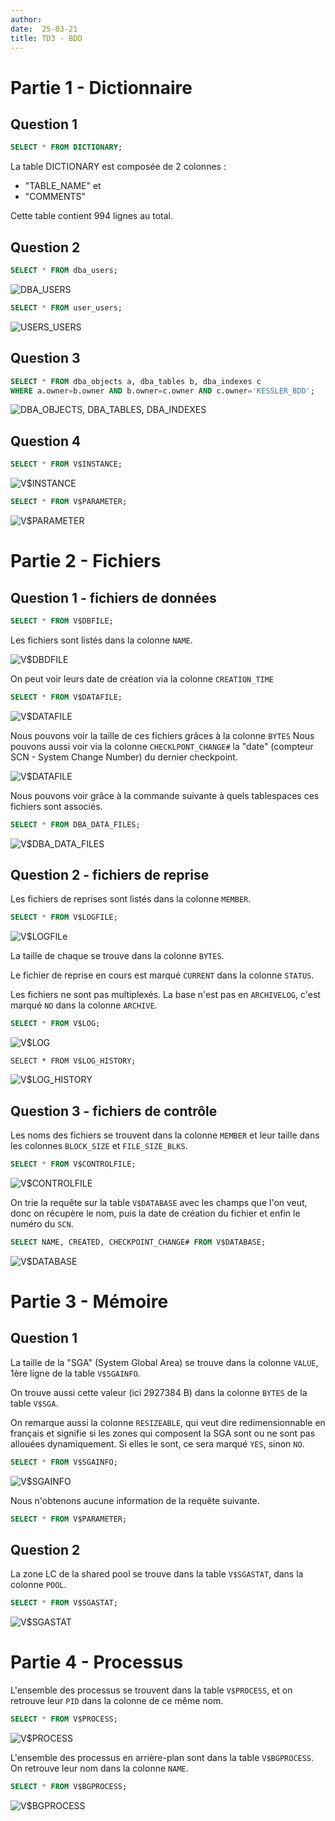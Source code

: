 ```yaml
---
author: 
date:  25-03-21
title: TD3 - BDD
---
```


# Partie 1 - Dictionnaire
## Question 1

```sql
SELECT * FROM DICTIONARY;
```

La table DICTIONARY est composée de 2 colonnes : 

- "TABLE_NAME" et
- "COMMENTS" 

Cette table contient 994 lignes au total.

## Question 2

```sql
SELECT * FROM dba_users;
```
 
![DBA_USERS](./partie-1/q2-1.png)


```sql
SELECT * FROM user_users;
```
 
![USERS_USERS](./partie-1/q2-2.png)

## Question 3

```sql
SELECT * FROM dba_objects a, dba_tables b, dba_indexes c 
WHERE a.owner=b.owner AND b.owner=c.owner AND c.owner='KESSLER_BDD';
```
 
![DBA_OBJECTS, DBA_TABLES, DBA_INDEXES](./partie-1/q3.png)

## Question 4

```sql
SELECT * FROM V$INSTANCE;
```

![V$INSTANCE](./partie-1/q4-1.png)

```sql
SELECT * FROM V$PARAMETER;
```

![V$PARAMETER](./partie-1/q4-2.png)

# Partie 2 - Fichiers
## Question 1 - fichiers de données

```sql
SELECT * FROM V$DBFILE;
```

Les fichiers sont listés dans la colonne `NAME`.


![V$DBDFILE](./partie-2/p2-q1-1.png)

On peut voir leurs date de création via la colonne `CREATION_TIME`

```sql
SELECT * FROM V$DATAFILE;
```

![V$DATAFILE](./partie-2/p2-q1-2.png)

Nous pouvons voir la taille de ces fichiers grâces à la colonne `BYTES`
Nous pouvons aussi voir via la colonne `CHECKLPONT_CHANGE#` la "date" (compteur SCN - System Change Number) du dernier checkpoint.

![V$DATAFILE](./partie-2/p2-q1-2-1.png)

Nous pouvons voir grâce à la commande suivante à quels tablespaces ces fichiers sont associés.
 
```sql
SELECT * FROM DBA_DATA_FILES;
```

![V$DBA_DATA_FILES](./partie-2/p2-q1-3.png)

## Question 2 - fichiers de reprise

Les fichiers de reprises sont listés dans la colonne `MEMBER`.

```sql
SELECT * FROM V$LOGFILE;
```

![V$LOGFILe](./partie-2/p2-q2-1.png)

La taille de chaque se trouve dans la colonne `BYTES`.

Le fichier de reprise en cours est marqué `CURRENT` dans la colonne `STATUS`.

Les fichiers ne sont pas multiplexés.
La base n'est pas en `ARCHIVELOG`, c'est marqué `NO` dans la colonne `ARCHIVE`.

```sql
SELECT * FROM V$LOG;
```

![V$LOG](./partie-2/p2-q2-2.png)

`SELECT * FROM V$LOG_HISTORY;`

![V$LOG_HISTORY](./partie-2/p2-q2-3.png)

## Question 3 - fichiers de contrôle

Les noms des fichiers se trouvent dans la colonne `MEMBER` et leur taille dans les colonnes `BLOCK_SIZE` et `FILE_SIZE_BLKS`.

```sql
SELECT * FROM V$CONTROLFILE;
```

![V$CONTROLFILE](./partie-2/p2-q3-1.png)

On trie la requête sur la table `V$DATABASE` avec les champs que l'on veut, donc on récupère le nom, puis la date de création du fichier et enfin le numéro du `SCN`.

```sql
SELECT NAME, CREATED, CHECKPOINT_CHANGE# FROM V$DATABASE;
```

![V$DATABASE](./partie-2/p2-q3-2.png)

# Partie 3 - Mémoire

## Question 1

La taille de la "SGA" (System Global Area) se trouve dans la colonne `VALUE`, 1ère ligne de la table `V$SGAINFO`.

On trouve aussi cette valeur (ici 2927384 B) dans la colonne `BYTES` de la table `V$SGA`.

On remarque aussi la colonne `RESIZEABLE`, qui veut dire redimensionnable en français et signifie si les zones qui composent la SGA sont ou ne sont pas allouées dynamiquement.
Si elles le sont, ce sera marqué `YES`, sinon `NO`.

```sql
SELECT * FROM V$SGAINFO;
```

![V$SGAINFO](./partie-3/p3-q1-0.png)

Nous n'obtenons aucune information de la requête suivante.

```sql
SELECT * FROM V$PARAMETER;
```

<!-- ![V$DATABASE](./partie-3/p3-q1-2.png) -->

## Question 2

La zone LC de la shared pool se trouve dans la table `V$SGASTAT`, dans la colonne `POOL`.

```sql
SELECT * FROM V$SGASTAT;
```

![V$SGASTAT](./partie-3/p3-q2-1.png)


# Partie 4 - Processus

L'ensemble des processus se trouvent dans la table `V$PROCESS`, et on retrouve leur `PID` dans la colonne de ce même nom.

```sql
SELECT * FROM V$PROCESS;
```

![V$PROCESS](./partie-4/p4-1.png)

L'ensemble des processus en arrière-plan sont dans la table `V$BGPROCESS`. On retrouve leur nom dans la colonne `NAME`.

```sql
SELECT * FROM V$BGPROCESS;
```

![V$BGPROCESS](./partie-4/p4-2.png)
